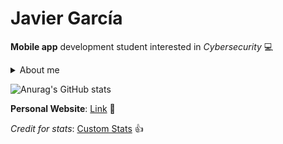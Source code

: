 # Javier García

**Mobile app** development student interested in *Cybersecurity* :computer:

<details><summary>About me</summary>

  - 19 yo :es:
  - Technical Degree in Mobile Apps Development(in progress) :iphone:

</details>

![Anurag's GitHub stats](https://github-readme-stats.vercel.app/api?username=Javierg-g&show_icons=true&theme=dark&hide=prs,issues,contribs&hide_rank=true&title_color=74D0FF&text_color=34FD6E&icon_color=FF2B2B&border_color=FFFFFF&bg_color=DEG,000000,161616)
<!--[![Top Langs](https://github-readme-stats.vercel.app/api/top-langs/?username=Javierg-g&layout=compact)](https://github.com/anuraghazra/github-readme-stat)-->

**Personal Website**: [Link](https://javierg-g.github.io) :link: 

_Credit for stats_: [Custom Stats](https://github.com/anuraghazra/github-readme-stats) :+1:


